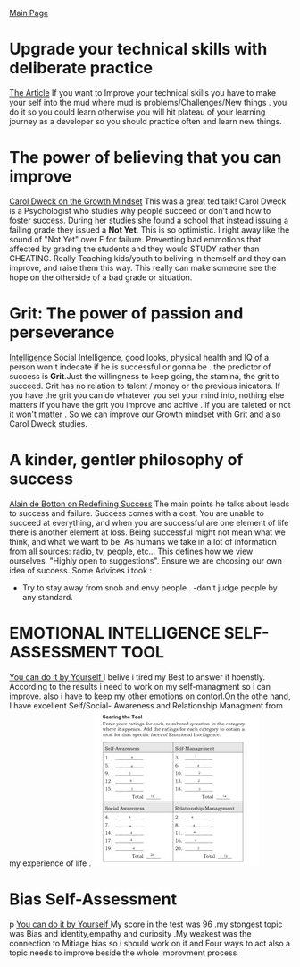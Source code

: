 [Main Page](../README.md)
# Upgrade your technical skills with deliberate practice
[The Article](https://web.archive.org/web/20160616225417/http://www.happybearsoftware.com/upgrade-your-technical-skills-with-deliberate-practice)
 If you want to Improve your technical skills you have to make your self into the mud where mud is problems/Challenges/New things . you do it so you could learn otherwise you will hit  plateau of your learning journey as a developer so you should practice often and learn new things.

# The power of believing that you can improve
[Carol Dweck on the Growth Mindset](https://www.ted.com/talks/carol_dweck_the_power_of_believing_that_you_can_improve?language=en)
 This was a great ted talk! Carol Dweck is a Psychologist who studies why people succeed or don't and how to foster success. During her studies she found a school that instead issuing a failing grade they issued a **Not Yet**. This is so optimistic. I right away like the sound of "Not Yet" over F for failure. Preventing bad emmotions that affected by grading the students and they would STUDY rather than CHEATING. Really Teaching kids/youth to beliving in themself and they can improve, and raise them this way. This really can make someone see the hope on the otherside of a bad grade or situation. 

# Grit: The power of passion and perseverance
[Intelligence](https://www.ted.com/talks/angela_lee_duckworth_grit_the_power_of_passion_and_perseverance)
Social Intelligence, good looks, physical health and IQ of a person won't indecate if he is successful or gonna be . the predictor of success is **Grit**.Just the willingness to keep going, the stamina, the grit to succeed. Grit has no relation to talent / money or the previous inicators. If you have the grit you can do whatever you set your mind into, nothing else matters if you have the grit you improve and achive . if you are taleted or not it won't matter . So we can improve our Growth mindset with Grit and also Carol Dweck studies.
# A kinder, gentler philosophy of success
[Alain de Botton on Redefining Success](https://www.ted.com/talks/alain_de_botton_a_kinder_gentler_philosophy_of_success)
 The main points he talks about leads to success and failure. Success comes with a cost. You are unable to succeed at everything, and when you are successful are one element of life there is another element at loss. Being successful might not mean what we think, and what we want to be. As humans we take in a lot of information from all sources: radio, tv, people, etc... This defines how we view ourselves. "Highly open to suggestions". Ensure we are choosing our own idea of success. Some Advices i took :
 - Try to stay away from snob and envy people .
 -don't judge people by any standard.
 
 # EMOTIONAL INTELLIGENCE SELF-ASSESSMENT TOOL
[You can do it by Yourself ](https://codefellows.github.io/common_curriculum/career_coaching/201/emotional-intelligence-assessment.pdf)
I belive i tired my Best to answer it hoenstly. According to the results i need to work on my self-managment so i can improve. also i have to keep my other emotions on contorl.On the othe hand, I have excellent Self/Social- Awareness and Relationship Managment from my experience of life .
![image](../Assets/EmotionalAssesment.jpg)
# Bias Self-Assessment
p
[You can do it by Yourself ](https://codefellows.github.io/common_curriculum/career_coaching/301/bias-assessment.pdf)
My score in the test was 96 .my stongest topic was Bias and identity,empathy and curiosity .My weakest was the connection to Mitiage bias so i should work on it and Four ways to act also a topic needs to improve beside the whole Improvment process 
